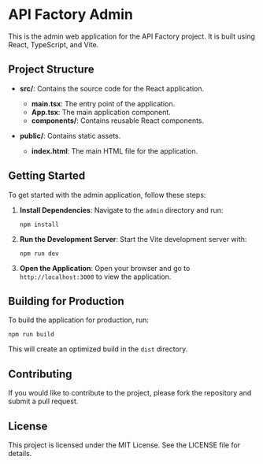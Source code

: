 # API Factory Admin

This is the admin web application for the API Factory project. It is built using React, TypeScript, and Vite. 

## Project Structure

- **src/**: Contains the source code for the React application.
  - **main.tsx**: The entry point of the application.
  - **App.tsx**: The main application component.
  - **components/**: Contains reusable React components.

- **public/**: Contains static assets.
  - **index.html**: The main HTML file for the application.

## Getting Started

To get started with the admin application, follow these steps:

1. **Install Dependencies**: Navigate to the `admin` directory and run:
   ```
   npm install
   ```

2. **Run the Development Server**: Start the Vite development server with:
   ```
   npm run dev
   ```

3. **Open the Application**: Open your browser and go to `http://localhost:3000` to view the application.

## Building for Production

To build the application for production, run:
```
npm run build
```

This will create an optimized build in the `dist` directory.

## Contributing

If you would like to contribute to the project, please fork the repository and submit a pull request. 

## License

This project is licensed under the MIT License. See the LICENSE file for details.